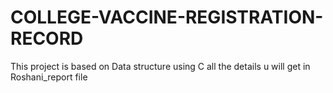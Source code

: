 # COLLEGE-VACCINE-REGISTRATION-RECORD
This project is based on Data structure using C
all the details u will get in Roshani_report file
